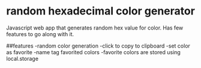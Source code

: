 # random hexadecimal color generator
Javascript web app that generates random hex value for color. Has few features to go along with it.

##features
-random color generation
-click to copy to clipboard 
-set color as favorite
-name tag favorited colors
-favorite colors are stored using local.storage
